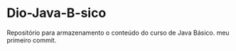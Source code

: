 # Dio-Java-B-sico
Repositório para armazenamento o conteúdo do curso de Java Básico.
meu primeiro commit.
